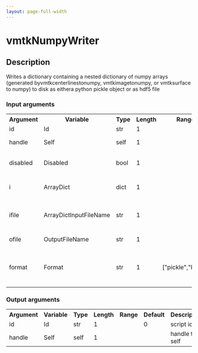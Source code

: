 ```yaml
---
layout: page-full-width
---
```

<h1>vmtkNumpyWriter</h1>
<h2>Description</h2>
Writes a dictionary containing a nested dictionary of numpy arrays (generated byvmtkcenterlinestonumpy, vmtkimagetonumpy, or vmtksurface to numpy) to disk as eithera python pickle object or as hdf5 file
<h3>Input arguments</h3>
<table class="vmtkscripts">
<tr>
<th>Argument</th><th>Variable</th><th>Type</th><th>Length</th><th>Range</th><th>Default</th><th>Description</th>
</tr>
<tr><td>id</td><td>Id</td><td>str</td><td>1</td><td></td><td>0</td><td>script id</td>
</tr>
<tr><td>handle</td><td>Self</td><td>self</td><td>1</td><td></td><td></td><td>handle to self</td>
</tr>
<tr><td>disabled</td><td>Disabled</td><td>bool</td><td>1</td><td></td><td>0</td><td>disable execution and piping</td>
</tr>
<tr><td>i</td><td>ArrayDict</td><td>dict</td><td>1</td><td></td><td></td><td>the input array dictionary</td>
</tr>
<tr><td>ifile</td><td>ArrayDictInputFileName</td><td>str</td><td>1</td><td></td><td></td><td>filename for the default ArrayDict reader</td>
</tr>
<tr><td>ofile</td><td>OutputFileName</td><td>str</td><td>1</td><td></td><td></td><td>the output file name</td>
</tr>
<tr><td>format</td><td>Format</td><td>str</td><td>1</td><td>["pickle","hdf5"]</td><td>pickle</td><td>write files as pickled object or hdf5 file format</td>
</tr>
</table>
<h3>Output arguments</h3>
<table class="vmtkscripts">
<tr>
<th>Argument</th><th>Variable</th><th>Type</th><th>Length</th><th>Range</th><th>Default</th><th>Description</th>
</tr>
<tr><td>id</td><td>Id</td><td>str</td><td>1</td><td></td><td>0</td><td>script id</td>
</tr>
<tr><td>handle</td><td>Self</td><td>self</td><td>1</td><td></td><td></td><td>handle to self</td>
</tr>
</table>

